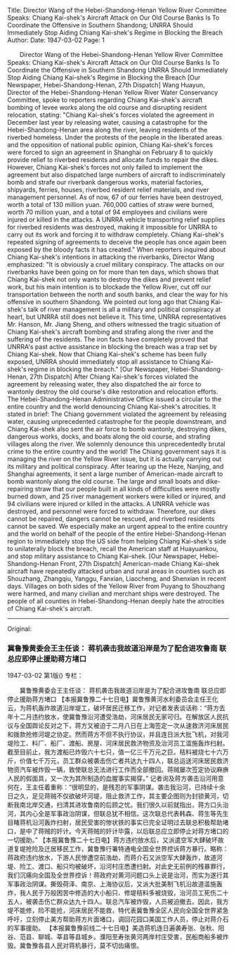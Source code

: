 Title: Director Wang of the Hebei-Shandong-Henan Yellow River Committee Speaks: Chiang Kai-shek's Aircraft Attack on Our Old Course Banks Is To Coordinate the Offensive in Southern Shandong; UNRRA Should Immediately Stop Aiding Chiang Kai-shek's Regime in Blocking the Breach
Author: 
Date: 1947-03-02
Page: 1

　　Director Wang of the Hebei-Shandong-Henan Yellow River Committee Speaks:
    Chiang Kai-shek's Aircraft Attack on Our Old Course Banks Is To Coordinate the Offensive in Southern Shandong
    UNRRA Should Immediately Stop Aiding Chiang Kai-shek's Regime in Blocking the Breach
    [Our Newspaper, Hebei-Shandong-Henan, 27th Dispatch] Wang Huayun, Director of the Hebei-Shandong-Henan Yellow River Water Conservancy Committee, spoke to reporters regarding Chiang Kai-shek's aircraft bombing of levee works along the old course and disrupting resident relocation, stating: "Chiang Kai-shek's forces violated the agreement in December last year by releasing water, causing a catastrophe for the Hebei-Shandong-Henan area along the river, leaving residents of the riverbed homeless. Under the protests of the people in the liberated areas and the opposition of national public opinion, Chiang Kai-shek's forces were forced to sign an agreement in Shanghai on February 8 to quickly provide relief to riverbed residents and allocate funds to repair the dikes. However, Chiang Kai-shek's forces not only failed to implement the agreement but also dispatched large numbers of aircraft to indiscriminately bomb and strafe our riverbank dangerous works, material factories, shipyards, ferries, houses, riverbed resident relief materials, and river management personnel. As of now, 67 of our ferries have been destroyed, worth a total of 130 million yuan. 760,000 catties of straw were burned, worth 70 million yuan, and a total of 94 employees and civilians were injured or killed in the attacks. A UNRRA vehicle transporting relief supplies for riverbed residents was destroyed, making it impossible for UNRRA to carry out its work and forcing it to withdraw completely. Chiang Kai-shek's repeated signing of agreements to deceive the people has once again been exposed by the bloody facts it has created."
    When reporters inquired about Chiang Kai-shek's intentions in attacking the riverbanks, Director Wang emphasized: "It is obviously a cruel military conspiracy. The attacks on our riverbanks have been going on for more than ten days, which shows that Chiang Kai-shek not only wants to destroy the dikes and prevent relief work, but his main intention is to blockade the Yellow River, cut off our transportation between the north and south banks, and clear the way for his offensive in southern Shandong. We pointed out long ago that Chiang Kai-shek's talk of river management is all a military and political conspiracy at heart, but UNRRA still does not believe it. This time, UNRRA representatives Mr. Hanson, Mr. Jiang Sheng, and others witnessed the tragic situation of Chiang Kai-shek's aircraft bombing and strafing along the river and the suffering of the residents. The iron facts have completely proved that UNRRA's past active assistance in blocking the breach was a trap set by Chiang Kai-shek. Now that Chiang Kai-shek's scheme has been fully exposed, UNRRA should immediately stop all assistance to Chiang Kai-shek's regime in blocking the breach."
    [Our Newspaper, Hebei-Shandong-Henan, 27th Dispatch] After Chiang Kai-shek's forces violated the agreement by releasing water, they also dispatched the air force to wantonly destroy the old course's dike restoration and relocation efforts. The Hebei-Shandong-Henan Administrative Office issued a circular to the entire country and the world denouncing Chiang Kai-shek's atrocities. It stated in brief:
    The Chiang government violated the agreement by releasing water, causing unprecedented catastrophe for the people downstream, and Chiang Kai-shek also sent the air force to bomb wantonly, destroying dikes, dangerous works, docks, and boats along the old course, and strafing villages along the river. We solemnly denounce this unprecedentedly brutal crime to the entire country and the world! The Chiang government says it is managing the river on the Yellow River issue, but it is actually carrying out its military and political conspiracy. After tearing up the Heze, Nanjing, and Shanghai agreements, it sent a large number of American-made aircraft to bomb wantonly along the old course. The large and small boats and dike-repairing straw that our people built in all kinds of difficulties were mostly burned down, and 25 river management workers were killed or injured, and 94 civilians were injured or killed in the attacks. A UNRRA vehicle was destroyed, and personnel were forced to withdraw. Therefore, our dikes cannot be repaired, dangers cannot be rescued, and riverbed residents cannot be saved. We especially make an urgent appeal to the entire country and the world on behalf of the people of the entire Hebei-Shandong-Henan region to immediately stop the US side from helping Chiang Kai-shek's side to unilaterally block the breach, recall the American staff at Huayuankou, and stop military assistance to Chiang Kai-shek.
    [Our Newspaper, Hebei-Shandong-Henan Front, 27th Dispatch] American-made Chiang Kai-shek aircraft have repeatedly attacked urban and rural areas in counties such as Shouzhang, Zhangqiu, Yanggu, Fanxian, Liaocheng, and Shenxian in recent days. Villages on both sides of the Yellow River from Puyang to Shouzhang were harmed, and many civilian and merchant ships were destroyed. The people of all counties in Hebei-Shandong-Henan deeply hate the atrocities of Chiang Kai-shek's aircraft.



<hr /> 

Original: 


### 冀鲁豫黄委会王主任谈：  蒋机袭击我故道沿岸是为了配合进攻鲁南  联总应即停止援助蒋方堵口

1947-03-02
第1版()
专栏：

　　冀鲁豫黄委会王主任谈：
    蒋机袭击我故道沿岸是为了配合进攻鲁南
    联总应即停止援助蒋方堵口
    【本报冀鲁豫二十七日电】冀鲁豫黄河水利委员会主任王化云，为蒋机轰炸故道沿岸堤工，破坏居民迁移工作，对记者发表谈话称：“蒋方去年十二月违约放水，使冀鲁豫沿河遭受浩劫，河床居民无家可归。在解放区人民抗议与全国舆论反对之下，蒋方又被迫于二月八日在上海签定一次从速救济河床居民和拨款抢修河堤之协定。然而蒋方不但不执行协议，并且连日派大批飞机，对我河堤险工、料厂、船厂、渡船、房屋、河床居民救济物资及治河员工滥施轰炸扫射。截至目前止，我方渡船已炸毁六十七只，值一亿三千万元之巨。秸料被烧七十六万斤，价值七千万元，员工群众被袭击伤亡者共达九十四人，联总运送河床居民救济物资汽车被炸毁一辆，致使联总无法进行工作而全部撤回。蒋贼屡次签定协议麻痹人民的假面具，又一次为其所制造的血腥事实揭穿。”
    记者询及蒋方袭击沿河用意何在，王主任着重称：“很明显的，是残忍的军事阴谋。袭击我沿河，已持续十余日之久，足见蒋贼不仅欲破坏河堤，阻止救济工作，其主要企图则为封锁黄河，切断我南北岸交通，扫清其进攻鲁南的后顾之忧。我们很久以前就指出，蒋方口头治河，其内心全是军事政治阴谋，但联总犹不相信。这次联总代表韩森、蒋生等先生目睹蒋机沿河轰炸扫射，居民受害的惨状铁的事实已完全证明过去联总积极帮助堵口，是中了蒋贼的奸计。今天蒋贼的奸计毕露，以后联总应立即停止对蒋方堵口的一切援助。”
    【本报冀鲁豫二十七日电】蒋方违约放水后，又派遣空军大肆破坏故道复堤抢险及迁居移民工作，冀鲁豫行署特通电全国全世界控诉蒋方暴行。略称：
    蒋政府违约放水，下游人民惨遭空前浩劫，而蒋介石又派空军大肆轰炸，故道河堤、险工、渡口、船只均被破坏，沿河村庄悉遭扫射。对此史无前例的残暴罪行，我们沉痛向全国及全世界控诉！蒋政府对黄河问题口头上说是治河，而实为遂行其军事政治阴谋。撕毁荷泽、南京、上海协议后，又派大批美制飞机沿故道滥施轰炸，我人民于万般困苦中修造的大小船只、修堤秸料多被烧毁，治河员工死伤二十五人，被袭击伤亡群众达九十四人。联总汽车被炸毁，人员被迫撤去。因此，我方堤不能修，险不能抢，河床居民不能救，特代表冀鲁豫全区人民向全国全世界紧急呼吁，立刻停止美方帮助蒋方片面堵口，调回花园口美国工作人员，停止对蒋介石的军事援助。
    【本报冀鲁豫前线二十七日电】美造蒋机连日遍袭寿张、张秋、阳谷、范县、聊城、莘县等县城乡。濮阳至寿张黄河两岸村庄受害，民船商船多被炸毁。冀鲁豫各县人民对蒋机暴行，莫不切齿痛恨。
